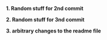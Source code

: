 **1. Random stuff for 2nd commit**

**2. Random stuff for 3nd commit**

**3. arbitrary changes to the readme file**